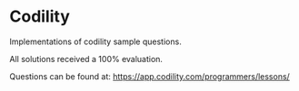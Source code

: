 # Codility
Implementations of codility sample questions.

All solutions received a 100% evaluation.

Questions can be found at:
https://app.codility.com/programmers/lessons/
